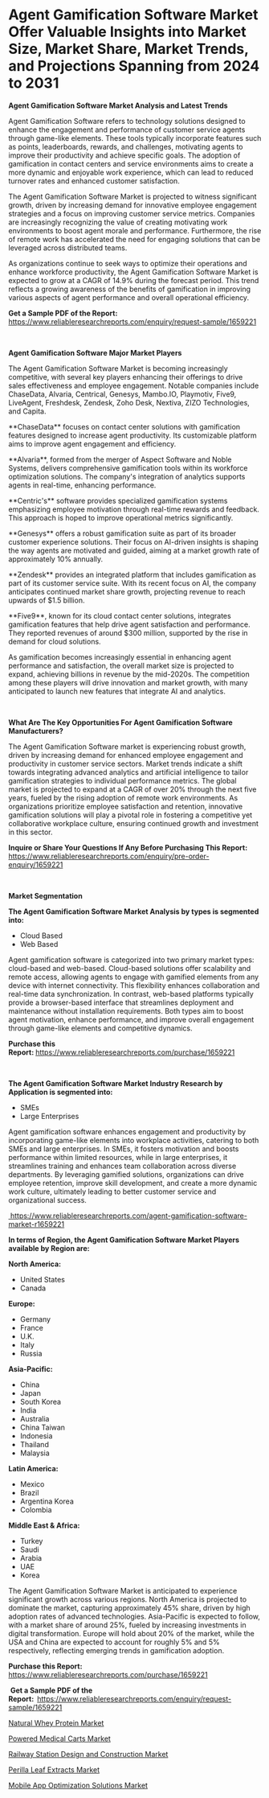 <p><h1>Agent Gamification Software Market Offer Valuable Insights into Market Size, Market Share, Market Trends, and Projections Spanning from 2024 to 2031</h1></p><p><strong>Agent Gamification Software Market Analysis and Latest Trends</strong></p>
<p><p>Agent Gamification Software refers to technology solutions designed to enhance the engagement and performance of customer service agents through game-like elements. These tools typically incorporate features such as points, leaderboards, rewards, and challenges, motivating agents to improve their productivity and achieve specific goals. The adoption of gamification in contact centers and service environments aims to create a more dynamic and enjoyable work experience, which can lead to reduced turnover rates and enhanced customer satisfaction.</p><p>The Agent Gamification Software Market is projected to witness significant growth, driven by increasing demand for innovative employee engagement strategies and a focus on improving customer service metrics. Companies are increasingly recognizing the value of creating motivating work environments to boost agent morale and performance. Furthermore, the rise of remote work has accelerated the need for engaging solutions that can be leveraged across distributed teams.</p><p>As organizations continue to seek ways to optimize their operations and enhance workforce productivity, the Agent Gamification Software Market is expected to grow at a CAGR of 14.9% during the forecast period. This trend reflects a growing awareness of the benefits of gamification in improving various aspects of agent performance and overall operational efficiency.</p></p>
<p><strong>Get a Sample PDF of the Report:&nbsp;</strong> <a href="https://www.reliableresearchreports.com/enquiry/request-sample/1659221?utm_campaign=4&utm_medium=2&utm_source=Github&utm_content=ia&utm_term=03102024&utm_id=agent-gamification-software">https://www.reliableresearchreports.com/enquiry/request-sample/1659221</a></p>
<p>&nbsp;</p>
<p><strong>Agent Gamification Software Major Market Players</strong></p>
<p><p>The Agent Gamification Software Market is becoming increasingly competitive, with several key players enhancing their offerings to drive sales effectiveness and employee engagement. Notable companies include ChaseData, Alvaria, Centrical, Genesys, Mambo.IO, Playmotiv, Five9, LiveAgent, Freshdesk, Zendesk, Zoho Desk, Nextiva, ZIZO Technologies, and Capita.</p><p>**ChaseData** focuses on contact center solutions with gamification features designed to increase agent productivity. Its customizable platform aims to improve agent engagement and efficiency.</p><p>**Alvaria**, formed from the merger of Aspect Software and Noble Systems, delivers comprehensive gamification tools within its workforce optimization solutions. The company's integration of analytics supports agents in real-time, enhancing performance.</p><p>**Centric's** software provides specialized gamification systems emphasizing employee motivation through real-time rewards and feedback. This approach is hoped to improve operational metrics significantly.</p><p>**Genesys** offers a robust gamification suite as part of its broader customer experience solutions. Their focus on AI-driven insights is shaping the way agents are motivated and guided, aiming at a market growth rate of approximately 10% annually.</p><p>**Zendesk** provides an integrated platform that includes gamification as part of its customer service suite. With its recent focus on AI, the company anticipates continued market share growth, projecting revenue to reach upwards of $1.5 billion.</p><p>**Five9**, known for its cloud contact center solutions, integrates gamification features that help drive agent satisfaction and performance. They reported revenues of around $300 million, supported by the rise in demand for cloud solutions.</p><p>As gamification becomes increasingly essential in enhancing agent performance and satisfaction, the overall market size is projected to expand, achieving billions in revenue by the mid-2020s. The competition among these players will drive innovation and market growth, with many anticipated to launch new features that integrate AI and analytics.</p></p>
<p>&nbsp;</p>
<p><strong>What Are The Key Opportunities For Agent Gamification Software Manufacturers?</strong></p>
<p><p>The Agent Gamification Software market is experiencing robust growth, driven by increasing demand for enhanced employee engagement and productivity in customer service sectors. Market trends indicate a shift towards integrating advanced analytics and artificial intelligence to tailor gamification strategies to individual performance metrics. The global market is projected to expand at a CAGR of over 20% through the next five years, fueled by the rising adoption of remote work environments. As organizations prioritize employee satisfaction and retention, innovative gamification solutions will play a pivotal role in fostering a competitive yet collaborative workplace culture, ensuring continued growth and investment in this sector.</p></p>
<p><strong>Inquire or Share Your Questions If Any Before Purchasing This Report:</strong> <a href="https://www.reliableresearchreports.com/enquiry/pre-order-enquiry/1659221?utm_campaign=4&utm_medium=2&utm_source=Github&utm_content=ia&utm_term=03102024&utm_id=agent-gamification-software">https://www.reliableresearchreports.com/enquiry/pre-order-enquiry/1659221</a></p>
<p>&nbsp;</p>
<p><strong>Market Segmentation</strong></p>
<p><strong>The Agent Gamification Software Market Analysis by types is segmented into:</strong></p>
<p><ul><li>Cloud Based</li><li>Web Based</li></ul></p>
<p><p>Agent gamification software is categorized into two primary market types: cloud-based and web-based. Cloud-based solutions offer scalability and remote access, allowing agents to engage with gamified elements from any device with internet connectivity. This flexibility enhances collaboration and real-time data synchronization. In contrast, web-based platforms typically provide a browser-based interface that streamlines deployment and maintenance without installation requirements. Both types aim to boost agent motivation, enhance performance, and improve overall engagement through game-like elements and competitive dynamics.</p></p>
<p><strong>Purchase this Report:&nbsp;</strong><a href="https://www.reliableresearchreports.com/purchase/1659221?utm_campaign=4&utm_medium=2&utm_source=Github&utm_content=ia&utm_term=03102024&utm_id=agent-gamification-software">https://www.reliableresearchreports.com/purchase/1659221</a></p>
<p>&nbsp;</p>
<p><strong>The Agent Gamification Software Market Industry Research by Application is segmented into:</strong></p>
<p><ul><li>SMEs</li><li>Large Enterprises</li></ul></p>
<p><p>Agent gamification software enhances engagement and productivity by incorporating game-like elements into workplace activities, catering to both SMEs and large enterprises. In SMEs, it fosters motivation and boosts performance within limited resources, while in large enterprises, it streamlines training and enhances team collaboration across diverse departments. By leveraging gamified solutions, organizations can drive employee retention, improve skill development, and create a more dynamic work culture, ultimately leading to better customer service and organizational success.</p></p>
<p><a href="https://www.reliableresearchreports.com/agent-gamification-software-market-r1659221?utm_campaign=4&utm_medium=2&utm_source=Github&utm_content=ia&utm_term=03102024&utm_id=agent-gamification-software">&nbsp;https://www.reliableresearchreports.com/agent-gamification-software-market-r1659221</a></p>
<p><strong>In terms of Region, the Agent Gamification Software Market Players available by Region are:</strong></p>
<p>
    <p> <strong> North America: </strong>
        <ul>
            <li>United States</li>
            <li>Canada</li>
        </ul>
        </p> 
    <p> <strong> Europe: </strong>
        <ul>
            <li>Germany</li>
            <li>France</li>
            <li>U.K.</li>
            <li>Italy</li>
            <li>Russia</li>
        </ul>
        </p> 
    <p> <strong> Asia-Pacific: </strong>
        <ul>
            <li>China</li>
            <li>Japan</li>
            <li>South Korea</li>
            <li>India</li>
            <li>Australia</li>
            <li>China Taiwan</li>
            <li>Indonesia</li>
            <li>Thailand</li>
            <li>Malaysia</li>
        </ul>
        </p> 
    <p> <strong> Latin America: </strong>
        <ul>
            <li>Mexico</li>
            <li>Brazil</li>
            <li>Argentina Korea</li>
            <li>Colombia</li>
        </ul>
        </p> 
    <p> <strong> Middle East & Africa: </strong>
        <ul>
            <li>Turkey</li>
            <li>Saudi</li>
            <li>Arabia</li>
            <li>UAE</li>
            <li>Korea</li>
        </ul>
    </p>
    </p>
<p><p>The Agent Gamification Software Market is anticipated to experience significant growth across various regions. North America is projected to dominate the market, capturing approximately 45% share, driven by high adoption rates of advanced technologies. Asia-Pacific is expected to follow, with a market share of around 25%, fueled by increasing investments in digital transformation. Europe will hold about 20% of the market, while the USA and China are expected to account for roughly 5% and 5% respectively, reflecting emerging trends in gamification adoption.</p></p>
<p><strong>Purchase this Report: </strong><a href="https://www.reliableresearchreports.com/purchase/1659221?utm_campaign=4&utm_medium=2&utm_source=Github&utm_content=ia&utm_term=03102024&utm_id=agent-gamification-software">https://www.reliableresearchreports.com/purchase/1659221</a></p>
<p>&nbsp;<strong>Get a Sample PDF of the Report:&nbsp;&nbsp;</strong><a href="https://www.reliableresearchreports.com/enquiry/request-sample/1659221?utm_campaign=4&utm_medium=2&utm_source=Github&utm_content=ia&utm_term=03102024&utm_id=agent-gamification-software">https://www.reliableresearchreports.com/enquiry/request-sample/1659221</a></p>
<p><strong></strong></p>
<p><p><a href="https://www.linkedin.com/pulse/natural-whey-protein-market-global-trends-forecast-2024-4q3cf?trackingId=moZp6yCVTZG3rszQud1SRA%3D%3D&utm_campaign=4&utm_medium=2&utm_source=Github&utm_content=ia&utm_term=03102024&utm_id=agent-gamification-software">Natural Whey Protein Market</a></p><p><a href="https://www.linkedin.com/pulse/evaluating-global-powered-medical-carts-market-trends-7ivje?trackingId=NA2tnwvFTReJcCWxoIClQg%3D%3D&utm_campaign=4&utm_medium=2&utm_source=Github&utm_content=ia&utm_term=03102024&utm_id=agent-gamification-software">Powered Medical Carts Market</a></p><p><a href="https://github.com/WayneGriffin411/Market-Research-Report-List-1/blob/main/railway-station-design-and-construction-market.md?utm_campaign=4&utm_medium=2&utm_source=Github&utm_content=ia&utm_term=03102024&utm_id=agent-gamification-software">Railway Station Design and Construction Market</a></p><p><a href="https://issuu.com/reportprime-2/docs/perilla-leaf-extracts-market-size-2_1b7a43985e4d9d?utm_campaign=4&utm_medium=2&utm_source=Github&utm_content=ia&utm_term=03102024&utm_id=agent-gamification-software">Perilla Leaf Extracts Market</a></p><p><a href="https://github.com/lambertr3e8v/Market-Research-Report-List-1/blob/main/mobile-app-optimization-solutions-market.md?utm_campaign=4&utm_medium=2&utm_source=Github&utm_content=ia&utm_term=03102024&utm_id=agent-gamification-software">Mobile App Optimization Solutions Market</a></p></p>